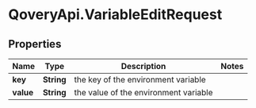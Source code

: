 # QoveryApi.VariableEditRequest

## Properties

Name | Type | Description | Notes
------------ | ------------- | ------------- | -------------
**key** | **String** | the key of the environment variable | 
**value** | **String** | the value of the environment variable | 


